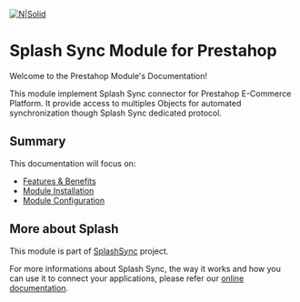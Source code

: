 
[![N|Solid](https://splashsync.github.io/Prestashop/img/logo.jpg)](http://www.splashsync.com)

# Splash Sync Module for Prestahop

Welcome to the Prestahop Module's Documentation!

This module implement Splash Sync connector for Prestahop E-Commerce Platform. It provide access to multiples Objects for automated synchronization though Splash Sync dedicated protocol.

## Summary 

This documentation will focus on:

* [Features & Benefits](https://splashsync.github.io/Prestashop/features)
* [Module Installation](https://splashsync.github.io/Prestashop/install)
* [Module Configuration](https://splashsync.github.io/Prestashop/configuration)

## More about Splash
This module is part of [SplashSync](https://www.splashsync.com) project. 

For more informations about Splash Sync, the way it works and how you can use it to connect your applications, please refer our [online documentation](https://www.splashsync.com).

